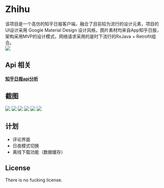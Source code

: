 # Zhihu <br>
该项目是一个高仿的知乎日报客户端，融合了目前较为流行的设计元素，项目的UI设计采用 Google Material Design 设计风格，图片素材均来自App知乎日报，架构采用MVP的设计模式，网络请求采用的是时下流行的RxJava + Retrofit组合。<br>
![](http://i.imgur.com/bKd1sU0.jpg)

## Api 相关 <br>
#### [知乎日报api分析](https://github.com/izzyleung/ZhihuDailyPurify/wiki/%E7%9F%A5%E4%B9%8E%E6%97%A5%E6%8A%A5-API-%E5%88%86%E6%9E%90)
## 截图 <br>
 ![](https://github.com/yiyibb/Zhihu/blob/master/app/1.png)
 ![](https://github.com/yiyibb/Zhihu/blob/master/app/2.png)
 ![](https://github.com/yiyibb/Zhihu/blob/master/app/3.png)
 ![](https://github.com/yiyibb/Zhihu/blob/master/app/4.png)
 ![](https://github.com/yiyibb/Zhihu/blob/master/app/5.png)
 ![](https://github.com/yiyibb/Zhihu/blob/master/app/6.png)
## 计划 <br>
- 评论界面 <br>
- 日夜模式切换 <br>
- 离线下载功能（数据缓存）<br>

## License <br>
There is no fucking license.<br>

